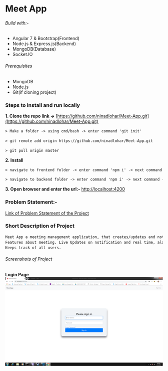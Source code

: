 # Meet App

###### Build with:-
- Angular 7 & Bootstrap(Frontend)
- Node.js & Express.js(Backend)
- MongoDB(Database)
- Socket.IO

###### Prerequisites
- MongoDB
- Node.js
- Git(if cloning project)

### Steps to install and run locally
**1. Clone the repo link ->** [https://github.com/ninadlohar/Meet-App.git](https://github.com/ninadlohar/Meet-App.git)
````html
> Make a folder -> using cmd/bash -> enter command 'git init'
````
````html
> git remote add origin https://github.com/ninadlohar/Meet-App.git
````
````html
> git pull origin master
````
**2. Install**
````html
> navigate to frontend folder -> enter command 'npm i' -> next command -> 'ng serve'
````
````html
> navigate to backend folder -> enter command 'npm i' -> next command -> 'nodemon app'
````
**3. Open browser and enter the url:-** [http://localhost:4200](http://localhost:4200)

### Problem Statement:-
[Link of Problem Statement of the Project](https://s3-ap-southeast-1.amazonaws.com/edwisor-india-bucket/projects/web/web03/Web030102+-+Meeting+Planner.pdf)

### Short Description of Project
```html
Meet App a meeting management application, that creates/updates and notify users about meeting.
Features about meeting. Live Updates on notification and real time, alarm notifcation with snooze functionality.
Keeps track of all users.
```

###### Screenshots of Project

**Login Page**![Screenshot](https://github.com/ninadlohar/Meet-App/blob/master/project1-frontend/src/assets/login.png)
